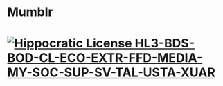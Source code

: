 # Mumblr

[![Hippocratic License HL3-BDS-BOD-CL-ECO-EXTR-FFD-MEDIA-MY-SOC-SUP-SV-TAL-USTA-XUAR](https://img.shields.io/static/v1?label=Hippocratic%20License&message=HL3-BDS-BOD-CL-ECO-EXTR-FFD-MEDIA-MY-SOC-SUP-SV-TAL-USTA-XUAR&labelColor=5e2751&color=bc8c3d)](https://firstdonoharm.dev/version/3/0/bds-bod-cl-eco-extr-ffd-media-my-soc-sup-sv-tal-usta-xuar.html)
==========